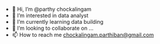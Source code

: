 - 👋 Hi, I’m @parthy chockalingam 
- 👀 I’m interested in data analyst
- 🌱 I’m currently learning data building 
- 💞️ I’m looking to collaborate on ...
- 📫 How to reach me chockalingam.parthiban@gmail.com

<!---
pc58165/pc58165 is a ✨ special ✨ repository because its `README.md` (this file) appears on your GitHub profile.
You can click the Preview link to take a look at your changes.
--->
